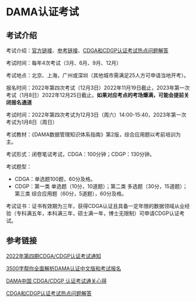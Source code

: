 # DAMA认证考试



## 考试介绍

考试介绍：[官方链接](https://mp.weixin.qq.com/s/VyQjNo3ePP90JIs79lRI4Q)、[参考链接](https://zhuanlan.zhihu.com/p/412874995)、[CDGA和CDGP认证考试热点问题解答](https://mp.weixin.qq.com/s?__biz=Mzg4MTY1MzYzMA==&mid=2247483916&idx=3&sn=4f987af5df327aeea581f0880ac76088&scene=21#wechat_redirect)

考试时间：每年4次考试（3月、6月、9月、12月）

考试地点：北京、上海，广州或深圳（其他城市需满足25人方可申请当地开考）。

报名时间：2022年第四次考试（12月3日）2022年11月19日截止，2023年第一次考试（1月8日）2022年12月25日截止。**如果对应考点的考场爆满，可能会提前关闭报名通道**

考试时间：2022年第四次考试为12月3日（周六）14:00-15:40，2023年第一次考试为1月8日（周日）



考试教材：《DAMA数据管理知识体系指南》第2版，综合应用题以考前培训为主。

考试形式：闭卷笔试考试，CDGA：100分钟；CDGP：130分钟。



考试题型：

- CDGA：单选题100题，60分及格。
- CDGP：第一类 单选题（10分，10道题）；第二类 多选题（30分，15道题）；第三类 综合应用题（60分，5道题），60分及格。

考试证书：证书有效期为三年，获得CDGA认证且具备一定年限的数据领域从业经验（专科满五年，本科满三年，硕士满一年，博士无限制）可申请CDGP认证考试。



## 参考链接

[2022年第四期CDGA/CDGP认证考试通知](https://mp.weixin.qq.com/s/hk4JAEvlRWw0gkkdH_xFHg)

[3500字帮你全面解析DAMA认证中文版和考试报名](https://mp.weixin.qq.com/s/VyQjNo3ePP90JIs79lRI4Q)

[DAMA中国 CDGA/CDGP 认证考试通关心得](https://zhuanlan.zhihu.com/p/412874995)

[CDGA和CDGP认证考试热点问题解答](https://mp.weixin.qq.com/s?__biz=Mzg4MTY1MzYzMA==&mid=2247483916&idx=3&sn=4f987af5df327aeea581f0880ac76088&scene=21#wechat_redirect)